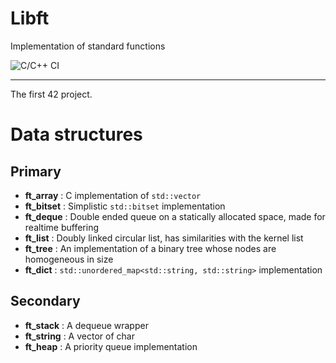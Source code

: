 # Libft
Implementation of standard functions

![C/C++ CI](https://github.com/Xxdzs/Libft/workflows/C/C++%20CI/badge.svg?branch=master)
----- -----

The first 42 project.

# Data structures
## Primary
* __ft_array__ : C implementation of `std::vector`
* __ft_bitset__ : Simplistic `std::bitset` implementation
* __ft_deque__ : Double ended queue on a statically allocated space, made for realtime buffering
* __ft_list__ : Doubly linked circular list, has similarities with the kernel list
* __ft_tree__ : An implementation of a binary tree whose nodes are homogeneous in size
* __ft_dict__ : `std::unordered_map<std::string, std::string>` implementation
## Secondary
* __ft_stack__ : A dequeue wrapper
* __ft_string__ : A vector of char
* __ft_heap__ : A priority queue implementation
